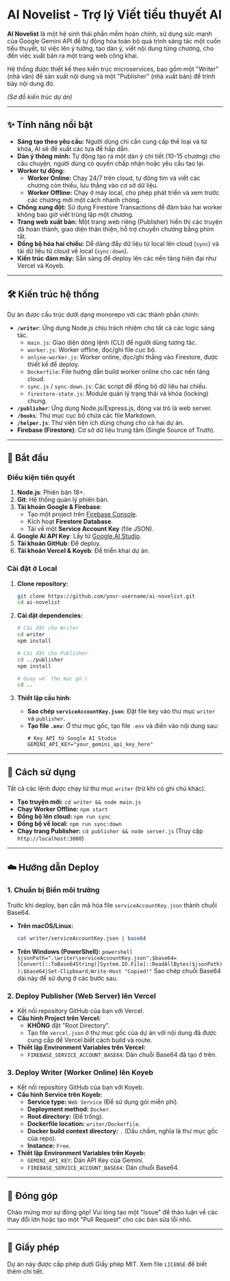 # AI Novelist - Trợ lý Viết tiểu thuyết AI

**AI Novelist** là một hệ sinh thái phần mềm hoàn chỉnh, sử dụng sức mạnh của Google Gemini API để tự động hóa toàn bộ quá trình sáng tác một cuốn tiểu thuyết, từ việc lên ý tưởng, tạo dàn ý, viết nội dung từng chương, cho đến việc xuất bản ra một trang web công khai.

Hệ thống được thiết kế theo kiến trúc microservices, bao gồm một "Writer" (nhà văn) để sản xuất nội dung và một "Publisher" (nhà xuất bản) để trình bày nội dung đó.

_(Sơ đồ kiến trúc dự án)_

---

## ✨ Tính năng nổi bật

- **Sáng tạo theo yêu cầu:** Người dùng chỉ cần cung cấp thể loại và từ khóa, AI sẽ đề xuất các tựa đề hấp dẫn.
- **Dàn ý thông minh:** Tự động tạo ra một dàn ý chi tiết (10-15 chương) cho câu chuyện, người dùng có quyền chấp nhận hoặc yêu cầu tạo lại.
- **Worker tự động:**
  - **Worker Online:** Chạy 24/7 trên cloud, tự động tìm và viết các chương còn thiếu, lưu thẳng vào cơ sở dữ liệu.
  - **Worker Offline:** Chạy ở máy local, cho phép phát triển và xem trước các chương mới một cách nhanh chóng.
- **Chống xung đột:** Sử dụng Firestore Transactions để đảm bảo hai worker không bao giờ viết trùng lặp một chương.
- **Trang web xuất bản:** Một trang web riêng (Publisher) hiển thị các truyện đã hoàn thành, giao diện thân thiện, hỗ trợ chuyển chương bằng phím tắt.
- **Đồng bộ hóa hai chiều:** Dễ dàng đẩy dữ liệu từ local lên cloud (`sync`) và tải dữ liệu từ cloud về local (`sync:down`).
- **Kiến trúc đám mây:** Sẵn sàng để deploy lên các nền tảng hiện đại như Vercel và Koyeb.

---

## 🛠️ Kiến trúc hệ thống

Dự án được cấu trúc dưới dạng monorepo với các thành phần chính:

- **`/writer`**: Ứng dụng Node.js chịu trách nhiệm cho tất cả các logic sáng tác.
  - `main.js`: Giao diện dòng lệnh (CLI) để người dùng tương tác.
  - `worker.js`: Worker offline, đọc/ghi file cục bộ.
  - `online-worker.js`: Worker online, đọc/ghi thẳng vào Firestore, được thiết kế để deploy.
  - `Dockerfile`: File hướng dẫn build worker online cho các nền tảng cloud.
  - `sync.js` / `sync-down.js`: Các script để đồng bộ dữ liệu hai chiều.
  - `firestore-state.js`: Module quản lý trạng thái và khóa (locking) chung.
- **`/publisher`**: Ứng dụng Node.js/Express.js, đóng vai trò là web server.
- **`/books`**: Thư mục cục bộ chứa các file Markdown.
- **`/helper.js`**: Thư viện tiện ích dùng chung cho cả hai dự án.
- **Firebase (Firestore)**: Cơ sở dữ liệu trung tâm (Single Source of Truth).

---

## 🚀 Bắt đầu

### Điều kiện tiên quyết

1.  **Node.js**: Phiên bản 18+.
2.  **Git**: Hệ thống quản lý phiên bản.
3.  **Tài khoản Google & Firebase**:
    - Tạo một project trên [Firebase Console](https://console.firebase.google.com/).
    - Kích hoạt **Firestore Database**.
    - Tải về một **Service Account Key** (file JSON).
4.  **Google AI API Key**: Lấy từ [Google AI Studio](https://aistudio.google.com/app/apikey).
5.  **Tài khoản GitHub**: Để deploy.
6.  **Tài khoản Vercel & Koyeb**: Để triển khai dự án.

### Cài đặt ở Local

1.  **Clone repository:**

    ```bash
    git clone https://github.com/your-username/ai-novelist.git
    cd ai-novelist
    ```

2.  **Cài đặt dependencies:**

    ```bash
    # Cài đặt cho Writer
    cd writer
    npm install

    # Cài đặt cho Publisher
    cd ../publisher
    npm install

    # Quay về thư mục gốc
    cd ..
    ```

3.  **Thiết lập cấu hình:**
    - **Sao chép `serviceAccountKey.json`**: Đặt file key vào thư mục `writer` và `publisher`.
    - **Tạo file `.env`**: Ở thư mục gốc, tạo file `.env` và điền vào nội dung sau:
      ```.env
      # Key API từ Google AI Studio
      GEMINI_API_KEY="your_gemini_api_key_here"
      ```

---

## 📖 Cách sử dụng

Tất cả các lệnh được chạy từ thư mục `writer` (trừ khi có ghi chú khác).

- **Tạo truyện mới:** `cd writer && node main.js`
- **Chạy Worker Offline:** `npm start`
- **Đồng bộ lên cloud:** `npm run sync`
- **Đồng bộ về local:** `npm run sync:down`
- **Chạy trang Publisher:** `cd publisher && node server.js` (Truy cập `http://localhost:3000`)

---

## ☁️ Hướng dẫn Deploy

### 1. Chuẩn bị Biến môi trường

Trước khi deploy, bạn cần mã hóa file `serviceAccountKey.json` thành chuỗi Base64.

- **Trên macOS/Linux:**
  ```bash
  cat writer/serviceAccountKey.json | base64
  ```
- **Trên Windows (PowerShell):**
  `powershell $jsonPath=".\writer\serviceAccountKey.json";$base64=[Convert]::ToBase64String([System.IO.File]::ReadAllBytes($jsonPath));$base64|Set-Clipboard;Write-Host "Copied!"`
  Sao chép chuỗi Base64 dài này để sử dụng ở các bước sau.

### 2. Deploy Publisher (Web Server) lên Vercel

- Kết nối repository GitHub của bạn với Vercel.
- **Cấu hình Project trên Vercel:**
  - **KHÔNG** đặt "Root Directory".
  - Tạo file `vercel.json` ở thư mục gốc của dự án với nội dung đã được cung cấp để Vercel biết cách build và route.
- **Thiết lập Environment Variables trên Vercel:**
  - `FIREBASE_SERVICE_ACCOUNT_BASE64`: Dán chuỗi Base64 đã tạo ở trên.

### 3. Deploy Writer (Worker Online) lên Koyeb

- Kết nối repository GitHub của bạn với Koyeb.
- **Cấu hình Service trên Koyeb:**
  - **Service type:** `Web Service` (Để sử dụng gói miễn phí).
  - **Deployment method:** `Docker`.
  - **Root directory:** (Để trống).
  - **Dockerfile location:** `writer/Dockerfile`.
  - **Docker build context directory:** `.` (Dấu chấm, nghĩa là thư mục gốc của repo).
  - **Instance:** `Free`.
- **Thiết lập Environment Variables trên Koyeb:**
  - `GEMINI_API_KEY`: Dán API Key của Gemini.
  - `FIREBASE_SERVICE_ACCOUNT_BASE64`: Dán chuỗi Base64.

---

## 🤝 Đóng góp

Chào mừng mọi sự đóng góp! Vui lòng tạo một "Issue" để thảo luận về các thay đổi lớn hoặc tạo một "Pull Request" cho các bản sửa lỗi nhỏ.

---

## 📄 Giấy phép

Dự án này được cấp phép dưới Giấy phép MIT. Xem file `LICENSE` để biết thêm chi tiết.
